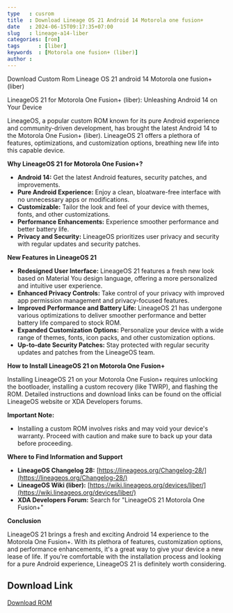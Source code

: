 ```yaml
---
type   : cusrom
title  : Download Lineage OS 21 Android 14 Motorola one fusion+
date   : 2024-06-15T09:17:35+07:00
slug   : lineage-a14-liber
categories: [rom]
tags      : [liber]
keywords  : [Motorola one fusion+ (liber)]
author : 
---
```


Download Custom Rom Lineage OS 21 android 14 Motorola one fusion+ (liber)

LineageOS 21 for Motorola One Fusion+ (liber): Unleashing Android 14 on Your Device

LineageOS, a popular custom ROM known for its pure Android experience and community-driven development, has brought the latest Android 14 to the Motorola One Fusion+ (liber). LineageOS 21 offers a plethora of features, optimizations, and customization options, breathing new life into this capable device.

**Why LineageOS 21 for Motorola One Fusion+?**

* **Android 14:** Get the latest Android features, security patches, and improvements.
* **Pure Android Experience:** Enjoy a clean, bloatware-free interface with no unnecessary apps or modifications.
* **Customizable:** Tailor the look and feel of your device with themes, fonts, and other customizations.
* **Performance Enhancements:** Experience smoother performance and better battery life.
* **Privacy and Security:** LineageOS prioritizes user privacy and security with regular updates and security patches.

**New Features in LineageOS 21**

* **Redesigned User Interface:** LineageOS 21 features a fresh new look based on Material You design language, offering a more personalized and intuitive user experience.
* **Enhanced Privacy Controls:** Take control of your privacy with improved app permission management and privacy-focused features.
* **Improved Performance and Battery Life:** LineageOS 21 has undergone various optimizations to deliver smoother performance and better battery life compared to stock ROM.
* **Expanded Customization Options:** Personalize your device with a wide range of themes, fonts, icon packs, and other customization options.
* **Up-to-date Security Patches:** Stay protected with regular security updates and patches from the LineageOS team.

**How to Install LineageOS 21 on Motorola One Fusion+**

Installing LineageOS 21 on your Motorola One Fusion+ requires unlocking the bootloader, installing a custom recovery (like TWRP), and flashing the ROM. Detailed instructions and download links can be found on the official LineageOS website or XDA Developers forums. 

**Important Note:**

* Installing a custom ROM involves risks and may void your device's warranty. Proceed with caution and make sure to back up your data before proceeding.

**Where to Find Information and Support**

* **LineageOS Changelog 28:** [https://lineageos.org/Changelog-28/](https://lineageos.org/Changelog-28/)
* **LineageOS Wiki (liber):** [https://wiki.lineageos.org/devices/liber/](https://wiki.lineageos.org/devices/liber/)
* **XDA Developers Forum:** Search for "LineageOS 21 Motorola One Fusion+"

**Conclusion**

LineageOS 21 brings a fresh and exciting Android 14 experience to the Motorola One Fusion+. With its plethora of features, customization options, and performance enhancements, it's a great way to give your device a new lease of life. If you're comfortable with the installation process and looking for a pure Android experience, LineageOS 21 is definitely worth considering.


## Download Link
[Download ROM](https://t.me/wahyu6070files/958?single)
